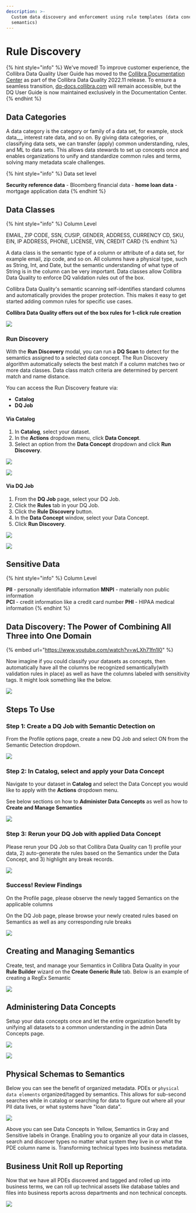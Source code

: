```yaml
---
description: >-
  Custom data discovery and enforcement using rule templates (data concepts and
  semantics)
---
```


# Rule Discovery

{% hint style="info" %}
We've moved! To improve customer experience, the Collibra Data Quality User Guide has moved to the [Collibra Documentation Center](https://productresources.collibra.com/docs/collibra/latest/Content/DataQuality/DQCoreComponents/Rule%20Discovery.htm) as part of the Collibra Data Quality 2022.11 release. To ensure a seamless transition, [dq-docs.collibra.com](http://dq-docs.collibra.com/) will remain accessible, but the DQ User Guide is now maintained exclusively in the Documentation Center.
{% endhint %}

## Data Categories

A data category is the category or family of a data set, for example, stock data_,_ interest rate data, and so on. By giving data categories, or classifying data sets, we can transfer (apply) common understanding, rules, and ML to data sets. This allows data stewards to set up concepts once and enables organizations to unify and standardize common rules and terms, solving many metadata scale challenges.

{% hint style="info" %}
Data set level

**Security reference data** - Bloomberg financial data - **home loan data** - mortgage application data
{% endhint %}

## Data Classes

{% hint style="info" %}
Column Level

EMAIL, ZIP CODE, SSN, CUSIP, GENDER, ADDRESS, CURRENCY CD, SKU, EIN, IP ADDRESS, PHONE, LICENSE, VIN, CREDIT CARD
{% endhint %}

A data class is the semantic type of a column or attribute of a data set, for example email, zip code, and so on. All columns have a physical type, such as String, Int, and Date, but the semantic understanding of what type of String is in the column can be very important. Data classes allow Collibra Data Quality to enforce DQ validation rules out of the box.

Collibra Data Quality's semantic scanning self-identifies standard columns and automatically provides the proper protection. This makes it easy to get started adding common rules for specific use cases.

**Collibra Data Quality offers out of the box rules for 1-click rule creation**

![](<../../.gitbook/assets/Auto Rules.png>)

### Run Discovery

With the **Run Discovery** modal, you can run a **DQ Scan** to detect for the semantics assigned to a selected data concept. The Run Discovery algorithm automatically selects the best match if a column matches two or more data classes. Data class match criteria are determined by percent match and name distance.

You can access the Run Discovery feature via:

* **Catalog**
* **DQ Job**

#### Via Catalog

1. In **Catalog**, select your dataset.
2. In the **Actions** dropdown menu, click **Data Concept**.
3. Select an option from the **Data Concept** dropdown and click **Run Discovery**.

![](../../.gitbook/assets/run-discovery-catalog-1.png)

![](<../../.gitbook/assets/dq-job-run-discovery (2).png>)

#### Via DQ Job

1. From the **DQ Job** page, select your DQ Job.
2. Click the **Rules** tab in your DQ Job.
3. Click the **Rule Discovery** button.
4. In the **Data Concept** window, select your Data Concept.
5. Click **Run Discovery**.

![](<../../.gitbook/assets/rule-discovery-run-discovery (1).png>)

![](<../../.gitbook/assets/dq-job-run-discovery (2).png>)

## Sensitive Data

{% hint style="info" %}
Column Level

**PII** - personally identifiable information **MNPI** - materially non public information\
**PCI** - credit information like a credit card number **PHI** - HIPAA medical information
{% endhint %}

## Data Discovery: The Power of Combining All Three into One Domain

{% embed url="https://www.youtube.com/watch?v=wLXh71fn1l0" %}

Now imagine if you could classify your datasets as concepts, then automatically have all the columns be recognized semantically(with validation rules in place) as well as have the columns labeled with sensitivity tags. It might look something like the below.

![](<../../.gitbook/assets/Screen Shot 2021-09-15 at 1.11.06 PM.png>)

## Steps To Use

### Step 1: Create a DQ Job with Semantic Detection on

From the Profile options page, create a new DQ Job and select ON from the Semantic Detection dropdown.

![](<../../.gitbook/assets/dqjobsemanticon (1).gif>)

### Step 2: In Catalog, select and apply your Data Concept

Navigate to your dataset in **Catalog** and select the Data Concept you would like to apply with the **Actions** dropdown menu.

See below sections on how to **Administer Data Concepts** as well as how to **Create and Manage Semantics**

![](<../../.gitbook/assets/semantic-apply-dataconcept (1).gif>)

### Step 3: Rerun your DQ Job with applied Data Concept

Please rerun your DQ Job so that Collibra Data Quality can 1) profile your data, 2) auto-generate the rules based on the Semantics under the Data Concept, and 3) highlight any break records.

![](../../.gitbook/assets/dataconcept-rerun-job.gif)

### Success! Review Findings

On the Profile page, please observe the newly tagged Semantics on the applicable columns

On the DQ Job page, please browse your newly created rules based on Semantics as well as any corresponding rule breaks

![](../../.gitbook/assets/review-dataconcept-results.gif)

## Creating and Managing Semantics

Create, test, and manage your Semantics in Collibra Data Quality in your **Rule Builder** wizard on the **Create Generic Rule** tab. Below is an example of creating a RegEx Semantic

![](../../.gitbook/assets/creating-semantic-regex.gif)

## Administering Data Concepts

Setup your data concepts once and let the entire organization benefit by unifying all datasets to a common understanding in the admin Data Concepts page.

![](../../.gitbook/assets/adding-data-concepts.gif)

![](<../../.gitbook/assets/Screen Shot 2021-09-15 at 1.14.42 PM.png>)

## Physical Schemas to Semantics

Below you can see the benefit of organized metadata. PDEs or `physical data elements` organized/tagged by semantics. This allows for sub-second searches while in catalog or searching for data to figure out where all your PII data lives, or what systems have "loan data".

![](<../../.gitbook/assets/Screen Shot 2021-09-15 at 4.32.09 PM.png>)

Above you can see Data Concepts in Yellow, Semantics in Gray and Sensitive labels in Orange. Enabling you to organize all your data in classes, search and discover types no matter what system they live in or what the PDE column name is. Transforming technical types into business metadata.

## Business Unit Roll up Reporting

Now that we have all PDEs discovered and tagged and rolled up into business terms, we can roll up technical assets like database tables and files into business reports across departments and non technical concepts.

![](<../../.gitbook/assets/Screen Shot 2021-09-15 at 5.17.14 PM.png>)
